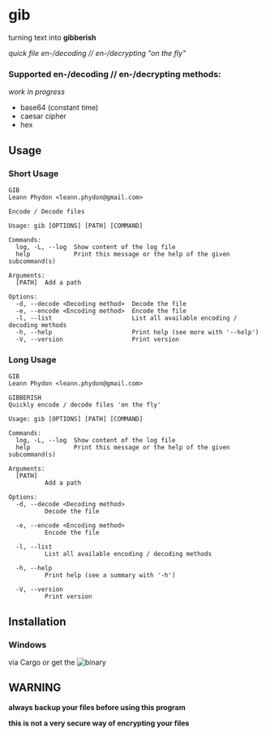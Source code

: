 # gib

turning text into **gibberish**

*quick file en-/decoding // en-/decrypting "on the fly"*


### Supported en-/decoding // en-/decrypting methods:

*work in progress*

* base64 (constant time)
* caesar cipher
* hex


## Usage

### Short Usage

```
GIB
Leann Phydon <leann.phydon@gmail.com>

Encode / Decode files

Usage: gib [OPTIONS] [PATH] [COMMAND]

Commands:
  log, -L, --log  Show content of the log file
  help            Print this message or the help of the given subcommand(s)

Arguments:
  [PATH]  Add a path

Options:
  -d, --decode <Decoding method>  Decode the file
  -e, --encode <Encoding method>  Encode the file
  -l, --list                      List all available encoding / decoding methods
  -h, --help                      Print help (see more with '--help')
  -V, --version                   Print version
```


### Long Usage
```
GIB
Leann Phydon <leann.phydon@gmail.com>

GIBBERISH
Quickly encode / decode files 'on the fly'

Usage: gib [OPTIONS] [PATH] [COMMAND]

Commands:
  log, -L, --log  Show content of the log file
  help            Print this message or the help of the given subcommand(s)

Arguments:
  [PATH]
          Add a path

Options:
  -d, --decode <Decoding method>
          Decode the file

  -e, --encode <Encoding method>
          Encode the file

  -l, --list
          List all available encoding / decoding methods

  -h, --help
          Print help (see a summary with '-h')

  -V, --version
          Print version
```


## Installation

### Windows

via Cargo or get the ![binary](https://github.com/Phydon/gib/releases)


## WARNING

**always backup your files before using this program**

**this is not a very secure way of encrypting your files**
